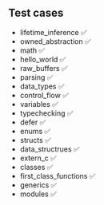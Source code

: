 ## Test cases

- lifetime_inference ✅
- owned_abstraction ✅
- math ✅
- hello_world ✅
- raw_buffers ✅
- parsing ✅
- data_types ✅
- control_flow ✅
- variables ✅
- typechecking ✅
- defer ✅
- enums ✅
- structs ✅
- data_structrues ✅
- extern_c ✅
- classes ✅
- first_class_functions ✅
- generics ✅
- modules ✅